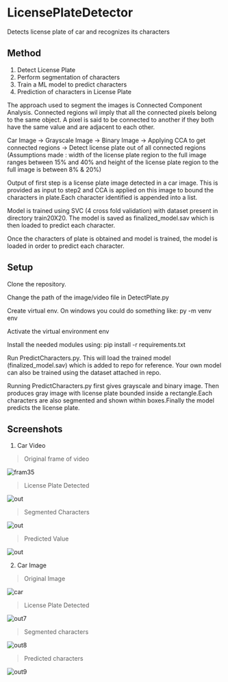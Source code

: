 # LicensePlateDetector
Detects license plate of car and recognizes its characters

## Method

1. Detect License Plate
2. Perform segmentation of characters
3. Train a ML model to predict characters
4. Prediction of characters in License Plate

The approach used to segment the images is Connected Component Analysis. Connected regions wil imply that all the connected pixels belong
to the same object. A pixel is said to be connected to another if they both have the same value and are adjacent to each other.

Car Image -> Grayscale Image -> Binary Image -> Applying CCA to get connected regions -> Detect license plate out of all connected regions
(Assumptions made : width of the license plate region to the full image ranges between 15% and 40% and height of the license plate region
to the full image is between 8% & 20%)

Output of first step is a license plate image detected in a car image. This is provided as input to step2 and CCA is applied on this image
to bound the characters in plate.Each character identified is appended into a list.

Model is trained using SVC (4 cross fold validation) with dataset present in directory train20X20. The model is saved as finalized_model.sav
which is then loaded to predict each character.

Once the characters of plate is obtained and model is trained, the model is loaded in order to predict each character.


## Setup

Clone the repository.

Change the path of the image/video file in DetectPlate.py

Create virtual env. On windows you could do something like: py -m venv env

Activate the virtual environment env

Install the needed modules using: pip install -r requirements.txt

Run PredictCharacters.py. This will load the trained model (finalized_model.sav) which is added to repo for reference. Your own model can also be trained using the dataset attached in repo.

Running PredictCharacters.py first gives grayscale and binary image. Then produces gray image with license plate bounded inside a rectangle.Each characters are also segmented and shown within boxes.Finally the model predicts the license plate.


## Screenshots

1. Car Video 

>Original frame of video


![fram35](https://user-images.githubusercontent.com/19779081/45311494-e3dc3d80-b546-11e8-86b3-ea1815f8e7f8.jpg)

>License Plate Detected

![out](https://user-images.githubusercontent.com/19779081/45310686-9e1e7580-b544-11e8-8445-5d18496e23ba.png)

>Segmented Characters

![out](https://user-images.githubusercontent.com/19779081/45310754-cefeaa80-b544-11e8-9e17-be92cb7eb183.png)

>Predicted Value

![out](https://user-images.githubusercontent.com/19779081/45310789-e2aa1100-b544-11e8-94cd-a5bbdc2e7888.PNG)


2. Car Image


>Original Image

![car](https://user-images.githubusercontent.com/19779081/45311273-38cb8400-b546-11e8-9cb0-a660bf07806e.png)

>License Plate Detected

![out7](https://user-images.githubusercontent.com/19779081/45311348-73352100-b546-11e8-9cd9-89f755690772.png)

>Segmented characters

![out8](https://user-images.githubusercontent.com/19779081/45311349-73352100-b546-11e8-89f2-6c2f3df9dc1f.png)

>Predicted characters

![out9](https://user-images.githubusercontent.com/19779081/45311365-7d571f80-b546-11e8-9775-a44ecc7213c7.PNG)
